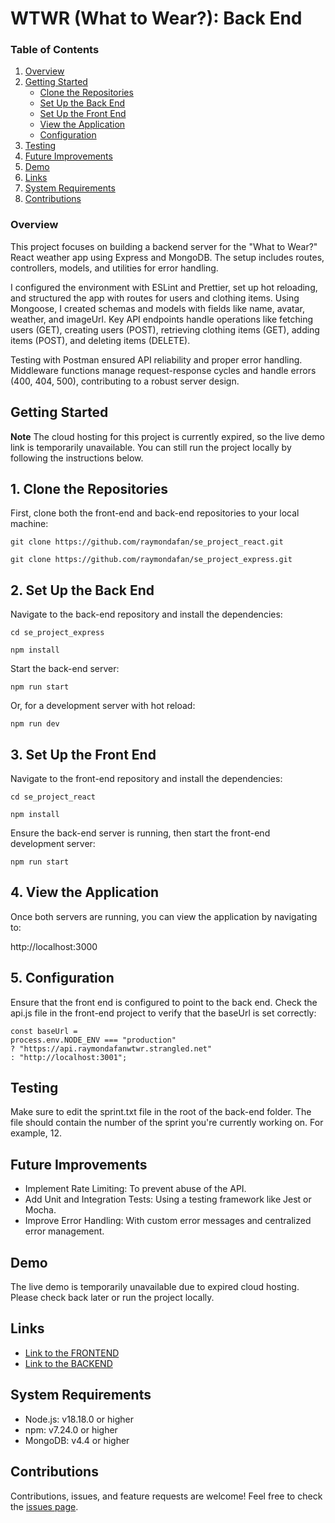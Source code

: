 # WTWR (What to Wear?): Back End

### Table of Contents

1. [Overview](#overview)
2. [Getting Started](#getting-started)
   - [Clone the Repositories](#1-clone-the-repositories)
   - [Set Up the Back End](#2-set-up-the-back-end)
   - [Set Up the Front End](#3-set-up-the-front-end)
   - [View the Application](#4-view-the-application)
   - [Configuration](#5-configuration)
3. [Testing](#testing)
4. [Future Improvements](#future-improvements)
5. [Demo](#demo)
6. [Links](#links)
7. [System Requirements](#system-requirements)
8. [Contributions](#contributions)

### Overview

This project focuses on building a backend server for the "What to Wear?" React weather app using Express and MongoDB. The setup includes routes, controllers, models, and utilities for error handling.

I configured the environment with ESLint and Prettier, set up hot reloading, and structured the app with routes for users and clothing items. Using Mongoose, I created schemas and models with fields like name, avatar, weather, and imageUrl. Key API endpoints handle operations like fetching users (GET), creating users (POST), retrieving clothing items (GET), adding items (POST), and deleting items (DELETE).

Testing with Postman ensured API reliability and proper error handling. Middleware functions manage request-response cycles and handle errors (400, 404, 500), contributing to a robust server design.

## Getting Started

**Note**
The cloud hosting for this project is currently expired, so the live demo link is temporarily unavailable. You can still run the project locally by following the instructions below.

## 1. Clone the Repositories

First, clone both the front-end and back-end repositories to your local machine:

```
git clone https://github.com/raymondafan/se_project_react.git
```

```
git clone https://github.com/raymondafan/se_project_express.git
```

## 2. Set Up the Back End

Navigate to the back-end repository and install the dependencies:

```
cd se_project_express
```

```
npm install
```

Start the back-end server:

```
npm run start
```

Or, for a development server with hot reload:

```
npm run dev
```

## 3. Set Up the Front End

Navigate to the front-end repository and install the dependencies:

```
cd se_project_react
```

```
npm install
```

Ensure the back-end server is running, then start the front-end development server:

```
npm run start
```

## 4. View the Application

Once both servers are running, you can view the application by navigating to:

http://localhost:3000

## 5. Configuration

Ensure that the front end is configured to point to the back end. Check the api.js file in the front-end project to verify that the baseUrl is set correctly:

```
const baseUrl =
process.env.NODE_ENV === "production"
? "https://api.raymondafanwtwr.strangled.net"
: "http://localhost:3001";
```

## **Testing**

Make sure to edit the sprint.txt file in the root of the back-end folder. The file should contain the number of the sprint you're currently working on. For example, 12.

## **Future Improvements**

- Implement Rate Limiting: To prevent abuse of the API.
- Add Unit and Integration Tests: Using a testing framework like Jest or Mocha.
- Improve Error Handling: With custom error messages and centralized error management.

## Demo

The live demo is temporarily unavailable due to expired cloud hosting. Please check back later or run the project locally.

## **Links**

- [Link to the FRONTEND](https://github.com/raymondafan/se_project_react)
- [Link to the BACKEND](https://github.com/raymondafan/se_project_express)

## **System Requirements**

- Node.js: v18.18.0 or higher
- npm: v7.24.0 or higher
- MongoDB: v4.4 or higher

## **Contributions**

Contributions, issues, and feature requests are welcome!
Feel free to check the [issues page](https://github.com/raymondafan/se_project_express/issues).
